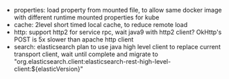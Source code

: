 * properties: load property from mounted file, to allow same docker image with different runtime mounted properties for kube 
* cache: 2level short timed local cache, to reduce remote load
* http: support http2 for service rpc, wait java9 with http2 client? OkHttp's POST is 5x slower than apache http client 
* search: elasticsearch plan to use java high level client to replace current transport client, wait until complete and migrate to "org.elasticsearch.client:elasticsearch-rest-high-level-client:${elasticVersion}"
